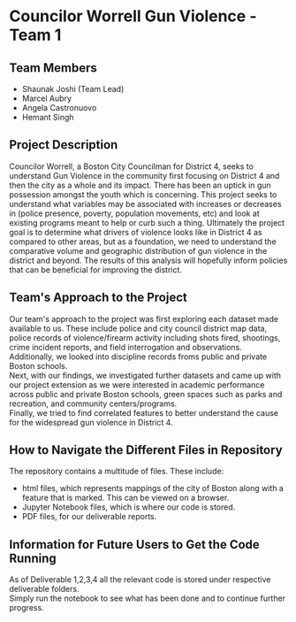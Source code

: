 # Councilor Worrell Gun Violence - Team 1 <br>

## Team Members <br>
* Shaunak Joshi (Team Lead)
* Marcel Aubry
* Angela Castronuovo
* Hemant Singh


## Project Description <br>
Councilor Worrell, a Boston City Councilman for District 4, seeks to understand Gun Violence in the community first focusing on District 4 and then the city as a whole and its impact. There has been an uptick in gun possession amongst the youth which is concerning. This project seeks to understand what variables may be associated with increases or decreases in (police presence, poverty, population movements, etc) and look at existing programs meant to help or curb such a thing. Ultimately the project goal is to determine what drivers of violence looks like in District 4 as compared to other areas, but as a foundation, we need to understand the comparative volume and geographic distribution of gun violence in the district and beyond. The results of this analysis will hopefully inform policies that can be beneficial for improving the district. 

## Team's Approach to the Project <br> 
Our team's approach to the project was first exploring each dataset made available to us. These include police and city council district map data, police records of violence/firearm activity including shots fired, shootings, crime incident reports, and field interrogation and observations. Additionally, we looked into discipline records froms public and private Boston schools. <br>
Next, with our findings, we investigated further datasets and came up with our project extension as we were interested in academic performance across public and private Boston schools, green spaces such as parks and recreation, and community centers/programs. <br>
Finally, we tried to find correlated features to better understand the cause for the widespread gun violence in District 4.

## How to Navigate the Different Files in Repository <br> 
The repository contains a multitude of files. These include:
* html files, which represents mappings of the city of Boston along with a feature that is marked. This can be viewed on a browser.
* Jupyter Notebook files, which is where our code is stored.
* PDF files, for our deliverable reports.

## Information for Future Users to Get the Code Running <br> 
As of Deliverable 1,2,3,4 all the relevant code is stored under respective deliverable folders. <br>
Simply run the notebook to see what has been done and to continue further progress.
